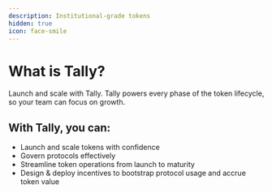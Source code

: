 ```yaml
---
description: Institutional-grade tokens
hidden: true
icon: face-smile
---
```


# What is Tally?

Launch and scale with Tally. Tally powers every phase of the token lifecycle, so your team can focus on growth.

## With Tally, you can:&#x20;

* Launch and scale tokens with confidence
* Govern protocols effectively
* Streamline token operations from launch to maturity
* Design & deploy incentives to bootstrap protocol usage and accrue token value
